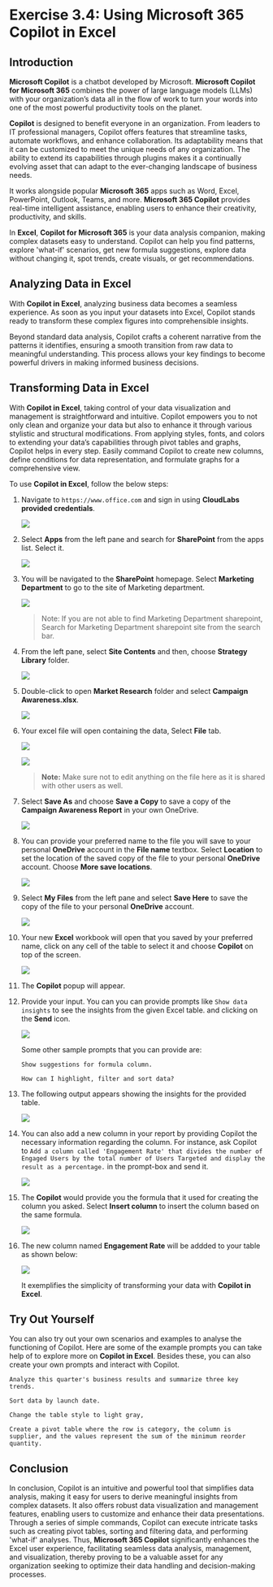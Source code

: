 # Exercise 3.4: Using Microsoft 365 Copilot in Excel

## Introduction

**Microsoft Copilot** is a chatbot developed by Microsoft. **Microsoft Copilot for Microsoft 365** combines the power of large language models (LLMs) with your organization’s data all in the flow of work to turn your words into one of the most powerful productivity tools on the planet.

**Copilot** is designed to benefit everyone in an organization. From leaders to IT professional managers, Copilot offers features that streamline tasks, automate workflows, and enhance collaboration. Its adaptability means that it can be customized to meet the unique needs of any organization. The ability to extend its capabilities through plugins makes it a continually evolving asset that can adapt to the ever-changing landscape of business needs.

It works alongside popular **Microsoft 365** apps such as Word, Excel, PowerPoint, Outlook, Teams, and more. **Microsoft 365 Copilot** provides real-time intelligent assistance, enabling users to enhance their creativity, productivity, and skills.

In **Excel**, **Copilot for Microsoft 365** is your data analysis companion, making complex datasets easy to understand. Copilot can help you find patterns, explore 'what-if' scenarios, get new formula suggestions, explore data without changing it, spot trends, create visuals, or get recommendations.

## **Analyzing Data in Excel**

With **Copilot in Excel**, analyzing business data becomes a seamless experience. As soon as you input your datasets into Excel, Copilot stands ready to transform these complex figures into comprehensible insights.

Beyond standard data analysis, Copilot crafts a coherent narrative from the patterns it identifies, ensuring a smooth transition from raw data to meaningful understanding. This process allows your key findings to become powerful drivers in making informed business decisions.

## **Transforming Data in Excel**

With **Copilot in Excel**, taking control of your data visualization and management is straightforward and intuitive. Copilot empowers you to not only clean and organize your data but also to enhance it through various stylistic and structural modifications. From applying styles, fonts, and colors to extending your data’s capabilities through pivot tables and graphs, Copilot helps in every step. Easily command Copilot to create new columns, define conditions for data representation, and formulate graphs for a comprehensive view.

To use **Copilot in Excel**, follow the below steps:

1. Navigate to `https://www.office.com` and sign in using **CloudLabs provided credentials**.

   ![](./media/365-homepage.png)

1. Select **Apps** from the left pane and search for **SharePoint** from the apps list. Select it.

   ![](./media/sharepoint.png)

1. You will be navigated to the **SharePoint** homepage.  Select **Marketing Department** to go to the site of Marketing department.

   ![](./media/marketing-dept.png)

   >Note: If you are not able to find Marketing Department sharepoint, Search for Marketing Department sharepoint site from the search bar.

1. From the left pane, select **Site Contents** and then, choose **Strategy Library** folder.

   ![](./media/str-libr-page.png)

1. Double-click to open **Market Research** folder and select **Campaign Awareness.xlsx**.

   ![](./media/camp-awareness-page.png)

1. Your excel file will open containing the data, Select **File** tab. 

   ![](./media/camp-aware-sheet.png)

   ![](./media/file-tab.png)

   >**Note:** Make sure not to edit anything on the file here as it is shared with other users as well.

1. Select **Save As** and choose **Save a Copy** to save a copy of the **Campaign Awareness Report** in your own OneDrive.

   ![](./media/save-copy.png)

1. You can provide your preferred name to the file you will save to your personal **OneDrive** account in the **File name** textbox. Select **Location** to set the location of the saved copy of the file to your personal **OneDrive** account. Choose **More save locations**.

   ![](./media/save-locations.png)

1. Select **My Files** from the left pane and select **Save Here** to save the copy of the file to your personal **OneDrive** account.

   ![](./media/save-here.png)

1. Your new **Excel** workbook will open that you saved by your preferred name, click on any cell of the table to select it and choose **Copilot** on top of the screen.

   ![](./media/camp-aware-copilot.png)

1. The **Copilot** popup will appear.

1. Provide your input. You can you can provide prompts like `Show data insights` to see the insights from the given Excel table. and clicking on the **Send** icon.

   ![](./media/excel-sample-prompt.png)

   Some other sample prompts that you can provide are:
   ```
   Show suggestions for formula column.
   ```
   ```
   How can I highlight, filter and sort data?
   ```

1. The following output appears showing the insights for the provided table.

    ![](./media/excel-data-insights.png)

1. You can also add a new column in your report by providing Copilot the necessary information regarding the column. For instance, ask Copilot to `Add a column called 'Engagement Rate' that divides the number of Engaged Users by the total number of Users Targeted and display the result as a percentage.` in the prompt-box and send it.

   ![](./media/excel-prompt2.png)

1. The **Copilot** would provide you the formula that it used for creating the column you asked. Select **Insert column** to insert the column based on the same formula.

   ![](./media/engagement-rate.png)

1. The new column named **Engagement Rate** will be addded to your table as shown below:

   ![](./media/modified-table.png)

   It exemplifies the simplicity of transforming your data with **Copilot in Excel**. 

## Try Out Yourself

You can also try out your own scenarios and examples to analyse the functioning of Copilot. Here are some of the example prompts you can take help of to explore more on **Copilot in Excel**. Besides these, you can also create your own prompts and interact with Copilot.

```
Analyze this quarter's business results and summarize three key trends.
```
```
Sort data by launch date.
```
```
Change the table style to light gray,
```
```
Create a pivot table where the row is category, the column is supplier, and the values represent the sum of the minimum reorder quantity.
```

## Conclusion

In conclusion, Copilot is an intuitive and powerful tool that simplifies data analysis, making it easy for users to derive meaningful insights from complex datasets. It also offers robust data visualization and management features, enabling users to customize and enhance their data presentations. Through a series of simple commands, Copilot can execute intricate tasks such as creating pivot tables, sorting and filtering data, and performing 'what-if' analyses. Thus, **Microsoft 365 Copilot** significantly enhances the Excel user experience, facilitating seamless data analysis, management, and visualization, thereby proving to be a valuable asset for any organization seeking to optimize their data handling and decision-making processes.
